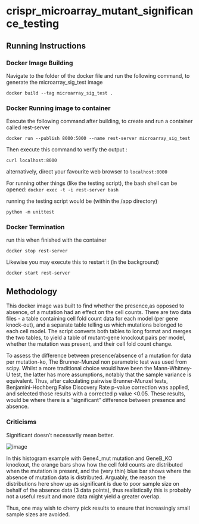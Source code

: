 # crispr_microarray_mutant_significance_testing


## Running Instructions

### Docker Image Building

Navigate to the folder of the docker file and run the following command, to generate the microarray_sig_test image

`docker build --tag microarray_sig_test . `


### Docker Running image to container

Execute the following command after building, to create and run a container called rest-server

`docker run --publish 8000:5000 --name rest-server microarray_sig_test `

Then execute this command to verify the output :

`curl localhost:8000`

alternatively, direct your favourite web browser to `localhost:8000`


For running other things (like the testing script), the bash shell can be opened:
`docker exec -t -i rest-server bash`  

running the testing script would be (within the /app directory)

`python -m unittest`

### Docker Termination

run this when finished with the container

`docker stop rest-server`

Likewise you may execute this to restart it (in the background)

`docker start rest-server`







## Methodology

This docker image was built to find whether the presence,as opposed to absence, of a mutation had an effect on the cell counts.  There are two data files - a table containing cell fold count data for each model (per gene knock-out), and a separate table telling us which mutations belonged to each cell model.  The script converts both tables to long format and merges the two tables, to yield a table of mutant-gene knockout pairs per model, whether the mutation was present, and their cell fold count change.

To assess the difference between presence/absence of a mutation for data per mutation-ko, The Brunner-Munzel non parametric test was used from scipy.  Whilst a more traditional choice would have been the Mann-Whitney-U test, the latter has more assumptions, notably that the sample variance is equivalent.  Thus, after calculating pairwise Brunner-Munzel tests, Benjamini-Hochberg False Discovery Rate p-value correction was applied, and selected those results with a corrected p value <0.05.  These results, would be where there is a “significant” difference between presence and absence.

### Criticisms

Significant doesn’t necessarily mean better.

![image](https://user-images.githubusercontent.com/37003581/234383650-3c82cf2c-7601-4571-8d2b-cde262e9760a.png)

In this histogram example with Gene4_mut mutation and GeneB_KO knockout, the orange bars show how the cell fold counts are distributed when the mutation is present, and the (very thin) blue bar shows where the absence of mutation data is distributed.  Arguably, the reason the distributions here show up as significant is due to poor sample size on behalf of the absence data (3 data points), thus realistically this is probably not a useful result and more data might yield a greater overlap.  
 
Thus, one may wish to cherry pick results to ensure that increasingly small sample sizes are avoided. 


